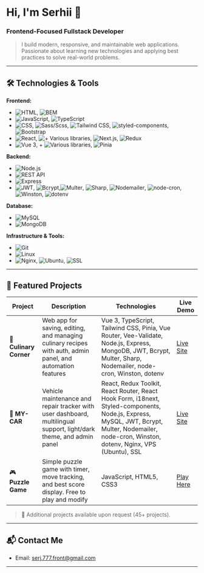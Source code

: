 # Hi, I'm Serhii 👋 
### Frontend-Focused Fullstack Developer
>I build modern, responsive, and maintainable web applications. Passionate about learning new technologies and applying best practices to solve real-world problems.

---

## 🛠 Technologies & Tools

**Frontend:**  
   - ![HTML](https://img.shields.io/badge/HTML-5-blue?colorA=orange&colorB=white), ![BEM](https://img.shields.io/badge/BEM-blue?logo=html5&logoColor=white&colorA=blue&colorB=white)
   - ![JavaScript](https://img.shields.io/badge/JavaScript-ES6-yellow?colorA=yellow&colorB=gray), ![TypeScript](https://img.shields.io/badge/TypeScript-blue?logo=typescript&logoColor=white)
   - ![CSS](https://img.shields.io/badge/CSS-3-orange?colorA=blue&colorB=green), ![Sass/Scss](https://img.shields.io/badge/Sass/Scss-yellow?logo=sass&logoColor=white&colorA=yellow&colorB=gray), ![Tailwind CSS](https://img.shields.io/badge/Tailwind_CSS-38B2AC?logo=tailwind-css&logoColor=white), ![styled-components](https://img.shields.io/badge/styled--components-v5.3.0-purple?logo=styled-components&logoColor=white), ![Bootstrap](https://img.shields.io/badge/Bootstrap-5.3.0-purple?logo=bootstrap&logoColor=white)
   - ![React](https://img.shields.io/badge/-React-%2361DAFB?logo=react&logoColor=white),  ![+ Various libraries](https://img.shields.io/badge/+_Various_libraries-blue?logo=react-router&labelColor=282c34), ![Next.js](https://img.shields.io/badge/-Next.js-%23000000?logo=next.js&logoColor=white), ![Redux](https://img.shields.io/badge/Redux-Toolkit-764ABC?logo=redux&logoColor=white&labelColor=764ABC&color=764ABC)
   - ![Vue 3](https://img.shields.io/badge/Vue-3.2-4FC08D?logo=vue.js&logoColor=white), + ![Various libraries](https://img.shields.io/badge/+_Various_libraries-41B883?logo=vue.js&logoColor=white&labelColor=282c34), ![Pinia](https://img.shields.io/badge/Pinia-2.0-41B883?logo=pinia&logoColor=white)

**Backend:**  
- ![Node.js](https://img.shields.io/badge/Node.js-18.0-339933?logo=node.js&logoColor=white&labelColor=339933&color=339933)
- ![REST API](https://img.shields.io/badge/-REST%20API-green)
- ![Express](https://img.shields.io/badge/Express-4.18-000000?logo=express&logoColor=white) 
- ![JWT](https://img.shields.io/badge/JWT-000000?logo=JSONwebtokens&logoColor=white), ![Bcrypt](https://img.shields.io/badge/Bcrypt-339933?logo=bcrypt&logoColor=white),![Multer](https://img.shields.io/badge/Multer-cc6699?logo=fileZilla&logoColor=white), ![Sharp](https://img.shields.io/badge/Sharp-ff69b4?logo=sharp&logoColor=white), ![Nodemailer](https://img.shields.io/badge/Nodemailer-ff6f61?logo=nodemailer&logoColor=white), ![node-cron](https://img.shields.io/badge/node--cron-339933?logo=node.js&logoColor=white), ![Winston](https://img.shields.io/badge/Winston-007ACC?logo=windows&logoColor=white), ![dotenv](https://img.shields.io/badge/dotenv-000000?logo=dotenv&logoColor=white)

**Database:** 
- ![MySQL](https://img.shields.io/badge/MySQL-8.0-4479A1?logo=mysql&logoColor=white&labelColor=4479A1&color=4479A1) 
- ![MongoDB](https://img.shields.io/badge/MongoDB-%2347A248?logo=mongodb&logoColor=white)

**Infrastructure & Tools:**  
- ![Git](https://img.shields.io/badge/Git-F05032?logo=git&logoColor=white)
- ![Linux](https://img.shields.io/badge/Linux-success?logo=linux&logoColor=white)
- ![Nginx](https://img.shields.io/badge/Nginx-009639?logo=nginx&logoColor=white), ![Ubuntu](https://img.shields.io/badge/VPS_Ubuntu-E95420?logo=ubuntu&logoColor=white), ![SSL](https://img.shields.io/badge/SSL-Let's_Encrypt-0052CC?logo=let'sencrypt&logoColor=white)  

---

## 🚀 Featured Projects

| Project             | Description                                                                 | Technologies                                      | Live Demo                                       |
| ------------------- | --------------------------------------------------------------------------- | ------------------------------------------------- | ----------------------------------------------- |
|🍲 **Culinary Corner** | Web app for saving, editing, and managing culinary recipes with auth, admin panel, and automation features | Vue 3, TypeScript, Tailwind CSS, Pinia, Vue Router, Vee-Validate, Node.js, Express, MongoDB, JWT, Bcrypt, Multer, Sharp, Nodemailer, node-cron, Winston, dotenv| [Live Site](https://kulinarny-kutochok.com.ua/) |
🚗 **MY-CAR**       | Vehicle maintenance and repair tracker with user dashboard, multilingual support, light/dark theme, and admin panel | React, Redux Toolkit, React Router, React Hook Form, i18next, Styled-components, Node.js, Express, MySQL, JWT, Bcrypt, Multer, Nodemailer, node-cron, Winston, dotenv, Nginx, VPS (Ubuntu), SSL| [Live Site]()                                  |
|🎮 **Puzzle Game**       | Simple puzzle game with timer, move tracking, and best score display. Free to play and modify | JavaScript, HTML5, CSS3 | [Play Here ](https://rss-777.github.io/Puzzle-game/)                                  |

>📩 Additional projects available upon request (45+ projects).

---

## 📬 Contact Me
- Email: serj.777.front@gmail.com

---
